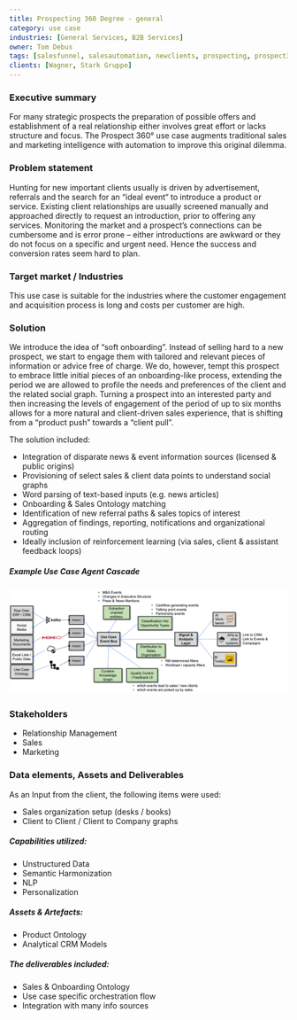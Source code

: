 ```yaml
---
title: Prospecting 360 Degree - general
category: use case
industries: [General Services, B2B Services]
owner: Tom Debus
tags: [salesfunnel, salesautomation, newclients, prospecting, prospect360]
clients: [Wagner, Stark Gruppe]
---
```


### Executive summary
For many strategic prospects the preparation of possible offers and establishment of a real relationship either involves great effort or lacks structure and focus. The Prospect 360° use case augments traditional sales and marketing intelligence with automation to improve this original dilemma.

<!-- 2 Problem statement -->
### Problem statement
Hunting for new important clients usually is driven by advertisement, referrals and the search for an “ideal event“ to introduce a product or service. Existing client relationships are usually screened manually and approached directly to request an introduction, prior to offering any services. Monitoring the market and a prospect’s connections can be cumbersome and is error prone – either introductions are awkward or they do not focus on a specific and urgent need. Hence the success and conversion rates seem hard to plan.

<!-- 3 Target markets -->
### Target market / Industries
This use case is suitable for the industries where the customer engagement and acquisition process is long and costs per customer are high.

<!-- 4 Solution description -->
### Solution
We introduce the idea of “soft onboarding”. Instead of selling hard to a new prospect, we start to engage them with tailored and relevant pieces of information or advice free of charge. We do, however, tempt this prospect to embrace little initial pieces of an onboarding-like process, extending the period we are allowed to profile the needs and preferences of the client and the related social graph. Turning a prospect into an interested party and then increasing the levels of engagement of the period of up to six months allows for a more natural and client-driven sales experience, that is shifting from a “product push” towards a “client pull”.

The solution included:
- Integration of disparate news & event information sources (licensed & public origins)
- Provisioning of select sales & client data points to understand social graphs
- Word parsing of text-based inputs (e.g. news articles)
- Onboarding & Sales Ontology matching
- Identification of new referral paths & sales topics of interest
- Aggregation of findings, reporting, notifications and organizational routing
- Ideally inclusion of reinforcement learning (via sales, client & assistant feedback loops)



##### Example Use Case Agent Cascade



![Example Prospecting 360 Event Cascade](./img/uc_001_2021.png)



<!-- 5 Stakeholders -->

### Stakeholders
- Relationship Management
- Sales
- Marketing

<!-- 6 Inputs, tools and deliverables -->
### Data elements, Assets and Deliverables

As an Input from the client, the following items were used:
- Sales organization setup (desks / books)
- Client to Client / Client to Company graphs

##### Capabilities utilized:

- Unstructured Data  
- Semantic Harmonization
- NLP  
- Personalization

##### Assets & Artefacts:

- Product Ontology
- Analytical CRM Models

##### The deliverables included:

- Sales & Onboarding Ontology
- Use case specific orchestration flow
- Integration with many info sources

<!-- 7 Implementation results -->

<!-- 8 Testimonials -->
